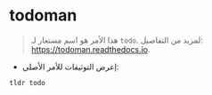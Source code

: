 # todoman

> هذا الأمر هو اسم مستعار لـ `todo`.
> لمزيد من التفاصيل: <https://todoman.readthedocs.io>.

- إعرض التوثيقات للأمر الأصلي:

`tldr todo`
